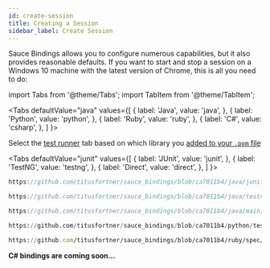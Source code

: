 ```yaml
---
id: create-session
title: Creating a Session
sidebar_label: Create Session
---
```


Sauce Bindings allows you to configure numerous capabilities, but it also provides reasonable defaults.
If you want to start and stop a session on a Windows 10 machine with the latest version of Chrome, 
this is all you need to do:

import Tabs from '@theme/Tabs';
import TabItem from '@theme/TabItem';

<Tabs
defaultValue="java"
values={[
{ label: 'Java', value: 'java', },
{ label: 'Python', value: 'python', },
{ label: 'Ruby', value: 'ruby', },
{ label: 'C#', value: 'csharp', },
]
}>

<TabItem value="java">

Select the [test runner](test-runners/) tab based on which library you [added to your `.pom` file](getting-started#language-specific--prerequisites)

<Tabs
defaultValue="junit"
values={[
{ label: 'JUnit', value: 'junit', },
{ label: 'TestNG', value: 'testng', },
{ label: 'Direct', value: 'direct', },
]
}>

<TabItem value="junit">

```java reference
https://github.com/titusfortner/sauce_bindings/blob/ca7011b4/java/junit4/src/test/java/com/saucelabs/saucebindings/junit4/examples/SessionTest.java
```

</TabItem>
<TabItem value="testng">

```java reference
https://github.com/titusfortner/sauce_bindings/blob/ca7011b4/java/testng/src/test/java/com/saucelabs/saucebindings/testng/examples/SessionTest.java
```

</TabItem>
<TabItem value="direct">

```java reference
https://github.com/titusfortner/sauce_bindings/blob/ca7011b4/java/main/src/test/java/com/saucelabs/saucebindings/examples/SessionTest.java
```

</TabItem>
</Tabs>


</TabItem>
<TabItem value="python">

```python reference
https://github.com/titusfortner/sauce_bindings/blob/ca7011b4/python/tests/examples/test_create_session.py
```

</TabItem>
<TabItem value="ruby">

```ruby reference
https://github.com/titusfortner/sauce_bindings/blob/ca7011b4/ruby/spec/examples/create_session_spec.rb
```

</TabItem>
<TabItem value="csharp">

**C# bindings are coming soon...**

</TabItem>
</Tabs>

